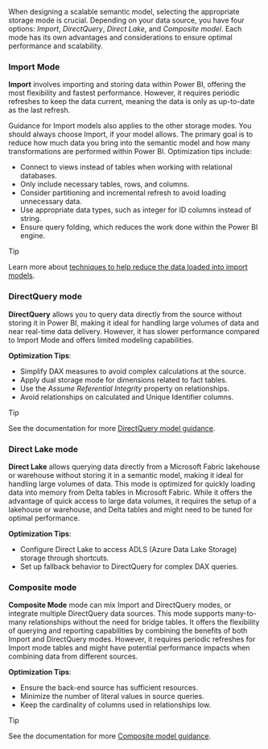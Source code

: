 When designing a scalable semantic model, selecting the appropriate storage mode is crucial. Depending on your data source, you have four options: *Import*, *DirectQuery*, *Direct Lake*, and *Composite model*. Each mode has its own advantages and considerations to ensure optimal performance and scalability.

### Import Mode

**Import** involves importing and storing data within Power BI, offering the most flexibility and fastest performance. However, it requires periodic refreshes to keep the data current, meaning the data is only as up-to-date as the last refresh.

Guidance for Import models also applies to the other storage modes. You should always choose Import, if your model allows. The primary goal is to reduce how much data you bring into the semantic model and how many transformations are performed within Power BI. Optimization tips include:

- Connect to views instead of tables when working with relational databases.
- Only include necessary tables, rows, and columns.
- Consider partitioning and incremental refresh to avoid loading unnecessary data.
- Use appropriate data types, such as integer for ID columns instead of string.
- Ensure query folding, which reduces the work done within the Power BI engine.

> [!TIP]
>Learn more about [techniques to help reduce the data loaded into import models](/power-bi/guidance/import-modeling-data-reduction).

### DirectQuery mode

**DirectQuery** allows you to query data directly from the source without storing it in Power BI, making it ideal for handling large volumes of data and near real-time data delivery. However, it has slower performance compared to Import Mode and offers limited modeling capabilities.

**Optimization Tips**:

- Simplify DAX measures to avoid complex calculations at the source.
- Apply dual storage mode for dimensions related to fact tables.
- Use the *Assume Referential Integrity* property on relationships.
- Avoid relationships on calculated and Unique Identifier columns.

> [!TIP]
> See the documentation for more [DirectQuery model guidance](/power-bi/guidance/directquery-model-guidance).

### Direct Lake mode

**Direct Lake** allows querying data directly from a Microsoft Fabric lakehouse or warehouse without storing it in a semantic model, making it ideal for handling large volumes of data. This mode is optimized for quickly loading data into memory from Delta tables in Microsoft Fabric. While it offers the advantage of quick access to large data volumes, it requires the setup of a lakehouse or warehouse, and Delta tables and might need to be tuned for optimal performance.

**Optimization Tips**:

- Configure Direct Lake to access ADLS (Azure Data Lake Storage) storage through shortcuts.
- Set up fallback behavior to DirectQuery for complex DAX queries.

### Composite mode

**Composite Mode** mode can mix Import and DirectQuery modes, or integrate multiple DirectQuery data sources. This mode supports many-to-many relationships without the need for bridge tables. It offers the flexibility of querying and reporting capabilities by combining the benefits of both Import and DirectQuery modes. However, it requires periodic refreshes for Import mode tables and might have potential performance impacts when combining data from different sources.

**Optimization Tips**:

- Ensure the back-end source has sufficient resources.
- Minimize the number of literal values in source queries.
- Keep the cardinality of columns used in relationships low.

> [!TIP]
> See the documentation for more [Composite model guidance](/power-bi/guidance/composite-model-guidance).
